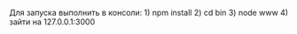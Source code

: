 Для запуска выполнить в консоли:
    1) npm install
    2) cd bin
    3) node www
    4) зайти на 127.0.0.1:3000